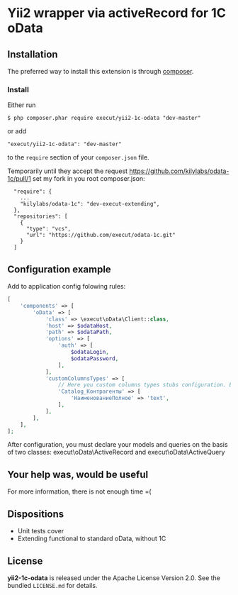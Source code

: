 # Yii2 wrapper via activeRecord for 1C oData
## Installation

The preferred way to install this extension is through [composer](http://getcomposer.org/download/).

### Install

Either run

```
$ php composer.phar require execut/yii2-1c-odata "dev-master"
```

or add

```
"execut/yii2-1c-odata": "dev-master"
```

to the ```require``` section of your `composer.json` file.

Temporarily until they accept the request https://github.com/kilylabs/odata-1c/pull/1 set my fork in you root composer.json:
```
  "require": {
    ...
    "kilylabs/odata-1c": "dev-execut-extending",
  },
  "repositories": [
    {
      "type": "vcs",
      "url": "https://github.com/execut/odata-1c.git"
    }
  ]
```

## Configuration example
Add to application config folowing rules:
```php
[
    'components' => [
        'oData' => [
            'class' => \execut\oData\Client::class,
            'host' => $odataHost,
            'path' => $odataPath,
            'options' => [
                'auth' => [
                    $odataLogin,
                    $odataPassword,
                ],
            ],
            'customColumnsTypes' => [
                // Here you custom columns types stubs configuration. Example:
                'Catalog_Контрагенты' => [
                    'НаименованиеПолное' => 'text',
                ],
            ],
        ],
    ],
];
```

After configuration, you must declare your models and queries on the basis of two classes:
execut\oData\ActiveRecord and execut\oData\ActiveQuery

## Your help was, would be useful
For more information, there is not enough time =(

## Dispositions
* Unit tests cover
* Extending functional to standard oData, without 1C

## License

**yii2-1c-odata** is released under the Apache License Version 2.0. See the bundled `LICENSE.md` for details.

